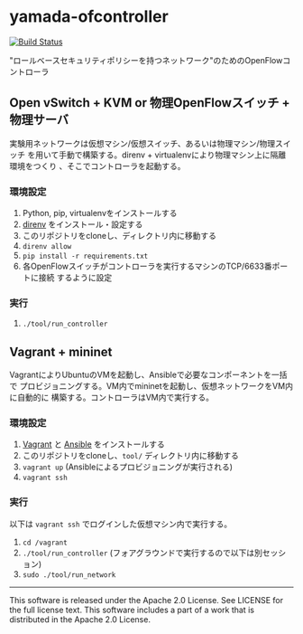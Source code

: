 # yamada-ofcontroller

[![Build Status](http://drone.ais.cmc.osaka-u.ac.jp/api/badges/core-grid/yamada-ofcontroller/status.svg)](http://drone.ais.cmc.osaka-u.ac.jp/core-grid/yamada-ofcontroller)

"ロールベースセキュリティポリシーを持つネットワーク"のためのOpenFlowコントローラ

## Open vSwitch + KVM or 物理OpenFlowスイッチ + 物理サーバ

実験用ネットワークは仮想マシン/仮想スイッチ、あるいは物理マシン/物理スイッチ
を用いて手動で構築する。direnv + virtualenvにより物理マシン上に隔離環境をつくり
、そこでコントローラを起動する。

### 環境設定

1. Python, pip, virtualenvをインストールする
2. [direnv](https://github.com/direnv/direnv) をインストール・設定する
3. このリポジトリをcloneし、ディレクトリ内に移動する
4. `direnv allow`
5. `pip install -r requirements.txt`
6. 各OpenFlowスイッチがコントローラを実行するマシンのTCP/6633番ポートに接続
  するように設定

### 実行

1. `./tool/run_controller`

## Vagrant + mininet

VagrantによりUbuntuのVMを起動し、Ansibleで必要なコンポーネントを一括で
プロビジョニングする。VM内でmininetを起動し、仮想ネットワークをVM内に自動的に
構築する。コントローラはVM内で実行する。

### 環境設定

1. [Vagrant](https://www.vagrantup.com/) と [Ansible](https://www.ansible.com/)
  をインストールする
2. このリポジトリをcloneし、`tool/` ディレクトリ内に移動する
3. `vagrant up` (Ansibleによるプロビジョニングが実行される)
4. `vagrant ssh`

### 実行

以下は `vagrant ssh` でログインした仮想マシン内で実行する。

1. `cd /vagrant`
2. `./tool/run_controller` (フォアグラウンドで実行するので以下は別セッション)
3. `sudo ./tool/run_network`

---

This software is released under the Apache 2.0 License. See LICENSE for the
full license text. This software includes a part of a work that is distributed
in the Apache 2.0 License.

